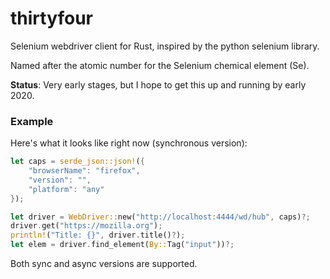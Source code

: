 # thirtyfour

Selenium webdriver client for Rust, inspired by the python selenium library.

Named after the atomic number for the Selenium chemical element (Se).

**Status**: Very early stages, but I hope to get this up and running by early 2020.

### Example

Here's what it looks like right now (synchronous version):

```rust 
let caps = serde_json::json!({
    "browserName": "firefox",
    "version": "",
    "platform": "any"
});

let driver = WebDriver::new("http://localhost:4444/wd/hub", caps)?;
driver.get("https://mozilla.org");
println!("Title: {}", driver.title()?);
let elem = driver.find_element(By::Tag("input"))?;
```

Both sync and async versions are supported.
